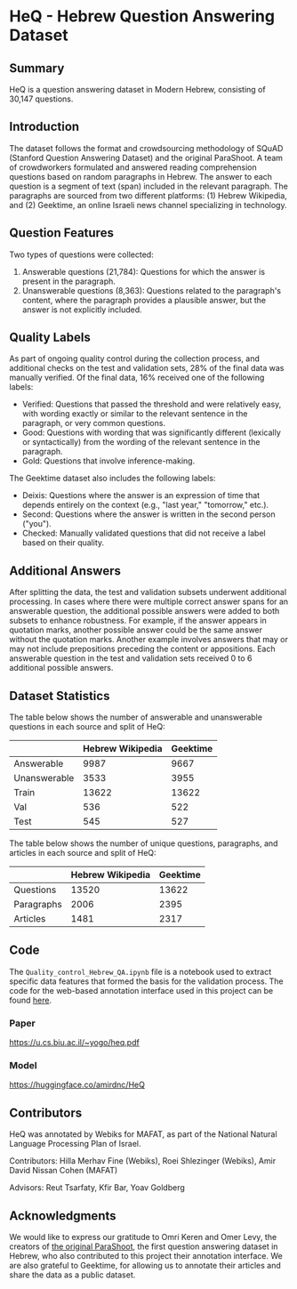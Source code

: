 # HeQ - Hebrew Question Answering Dataset

## Summary
HeQ is a question answering dataset in Modern Hebrew, consisting of 30,147 questions.

## Introduction
The dataset follows the format and crowdsourcing methodology of SQuAD (Stanford Question Answering Dataset) and the original ParaShoot. A team of crowdworkers formulated and answered reading comprehension questions based on random paragraphs in Hebrew. The answer to each question is a segment of text (span) included in the relevant paragraph. The paragraphs are sourced from two different platforms: (1) Hebrew Wikipedia, and (2) Geektime, an online Israeli news channel specializing in technology.

## Question Features
Two types of questions were collected:
1. Answerable questions (21,784): Questions for which the answer is present in the paragraph.
2. Unanswerable questions (8,363): Questions related to the paragraph's content, where the paragraph provides a plausible answer, but the answer is not explicitly included.

## Quality Labels
As part of ongoing quality control during the collection process, and additional checks on the test and validation sets, 28% of the final data was manually verified. Of the final data, 16% received one of the following labels:

- Verified: Questions that passed the threshold and were relatively easy, with wording exactly or similar to the relevant sentence in the paragraph, or very common questions.
- Good: Questions with wording that was significantly different (lexically or syntactically) from the wording of the relevant sentence in the paragraph.
- Gold: Questions that involve inference-making.

The Geektime dataset also includes the following labels:
- Deixis: Questions where the answer is an expression of time that depends entirely on the context (e.g., "last year," "tomorrow," etc.).
- Second: Questions where the answer is written in the second person ("you").
- Checked: Manually validated questions that did not receive a label based on their quality.

## Additional Answers
After splitting the data, the test and validation subsets underwent additional processing. In cases where there were multiple correct answer spans for an answerable question, the additional possible answers were added to both subsets to enhance robustness. For example, if the answer appears in quotation marks, another possible answer could be the same answer without the quotation marks. Another example involves answers that may or may not include prepositions preceding the content or appositions. Each answerable question in the test and validation sets received 0 to 6 additional possible answers.

## Dataset Statistics
The table below shows the number of answerable and unanswerable questions in each source and split of HeQ:

|                  | Hebrew Wikipedia | Geektime |
|------------------|------------------|----------|
| Answerable       | 9987             | 9667     |
| Unanswerable     | 3533             | 3955     |
| Train            | 13622            | 13622    |
| Val              | 536              | 522      |
| Test             | 545              | 527      |

The table below shows the number of unique questions, paragraphs, and articles in each source and split of HeQ:

|                  | Hebrew Wikipedia | Geektime |
|------------------|------------------|----------|
| Questions        | 13520            | 13622    |
| Paragraphs       | 2006             | 2395     |
| Articles         | 1481             | 2317     |

## Code
The `Quality_control_Hebrew_QA.ipynb` file is a notebook used to extract specific data features that formed the basis for the validation process. The code for the web-based annotation interface used in this project can be found [here](https://github.com/NNLP-IL/Parashoot-Tagging).

### Paper
https://u.cs.biu.ac.il/~yogo/heq.pdf

### Model
https://huggingface.co/amirdnc/HeQ

## Contributors
HeQ was annotated by Webiks for MAFAT, as part of the National Natural Language Processing Plan of Israel. 

Contributors: Hilla Merhav Fine (Webiks), Roei Shlezinger (Webiks), Amir David Nissan Cohen (MAFAT)

Advisors: Reut Tsarfaty, Kfir Bar, Yoav Goldberg

## Acknowledgments
We would like to express our gratitude to Omri Keren and Omer Levy, the creators of [the original ParaShoot](https://github.com/omrikeren/ParaShoot), the first question answering dataset in Hebrew, who also contributed to this project their annotation interface.
We are also grateful to Geektime, for allowing us to annotate their articles and share the data as a public dataset.
